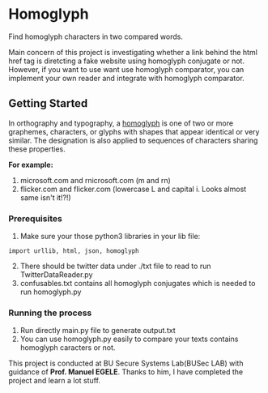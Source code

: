 # Homoglyph
Find homoglyph characters in two compared words. 

Main concern of this project is investigating whether a link behind the html href tag is diretcting a fake website using homoglyph conjugate or not.
However, if you want to use want use homoglyph comparator, you can implement your own reader and integrate with homoglyph comparator.

## Getting Started


In orthography and typography, a [homoglyph](https://www.wikiwand.com/en/Homoglyph) is one of two or more graphemes, characters, or glyphs with shapes that appear identical or very similar. The designation is also applied to sequences of characters sharing these properties.

**For example:** 

1. microsoft.com and rnicrosoft.com (m and rn)
2. flicker.com and fIicker.com (lowercase L and capital i. Looks almost same isn't it!?!)
### Prerequisites
1. Make sure your those python3 libraries in your lib file:
```python3
import urllib, html, json, homoglyph
```
2. There should be twitter data under ./txt file to read to run TwitterDataReader.py
3. confusables.txt contains all homoglyph conjugates which is needed to run homoglyph.py

### Running the process

1. Run directly main.py file to generate output.txt 
2. You can use homoglyph.py easily to compare your texts contains homoglyph caracters or not. 

This project is conducted at BU Secure Systems Lab(BUSec LAB) with guidance of **Prof. Manuel EGELE**. Thanks to him, I have completed the project and learn a lot stuff. 
